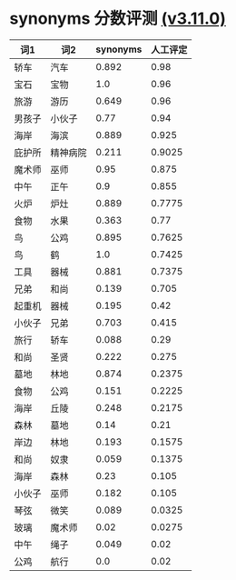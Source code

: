 # synonyms 分数评测 [(v3.11.0)](https://pypi.python.org/pypi/synonyms/3.11.0)
| 词1 |  词2 |   synonyms  |  人工评定 |
| --- | --- | --- | --- |
| 轿车 | 汽车 | 0.892  |  0.98 |
| 宝石 | 宝物 | 1.0  |  0.96 |
| 旅游 | 游历 | 0.649  |  0.96 |
| 男孩子 | 小伙子 | 0.77  |  0.94 |
| 海岸 | 海滨 | 0.889  |  0.925 |
| 庇护所 | 精神病院 | 0.211  |  0.9025 |
| 魔术师 | 巫师 | 0.95  |  0.875 |
| 中午 | 正午 | 0.9  |  0.855 |
| 火炉 | 炉灶 | 0.889  |  0.7775 |
| 食物 | 水果 | 0.363  |  0.77 |
| 鸟 | 公鸡 | 0.895  |  0.7625 |
| 鸟 | 鹤 | 1.0  |  0.7425 |
| 工具 | 器械 | 0.881  |  0.7375 |
| 兄弟 | 和尚 | 0.139  |  0.705 |
| 起重机 | 器械 | 0.195  |  0.42 |
| 小伙子 | 兄弟 | 0.703  |  0.415 |
| 旅行 | 轿车 | 0.088  |  0.29 |
| 和尚 | 圣贤 | 0.222  |  0.275 |
| 墓地 | 林地 | 0.874  |  0.2375 |
| 食物 | 公鸡 | 0.151  |  0.2225 |
| 海岸 | 丘陵 | 0.248  |  0.2175 |
| 森林 | 墓地 | 0.14  |  0.21 |
| 岸边 | 林地 | 0.193  |  0.1575 |
| 和尚 | 奴隶 | 0.059  |  0.1375 |
| 海岸 | 森林 | 0.23  |  0.105 |
| 小伙子 | 巫师 | 0.182  |  0.105 |
| 琴弦 | 微笑 | 0.089  |  0.0325 |
| 玻璃 | 魔术师 | 0.02  |  0.0275 |
| 中午 | 绳子 | 0.049  |  0.02 |
| 公鸡 | 航行 | 0.0  |  0.02 |
